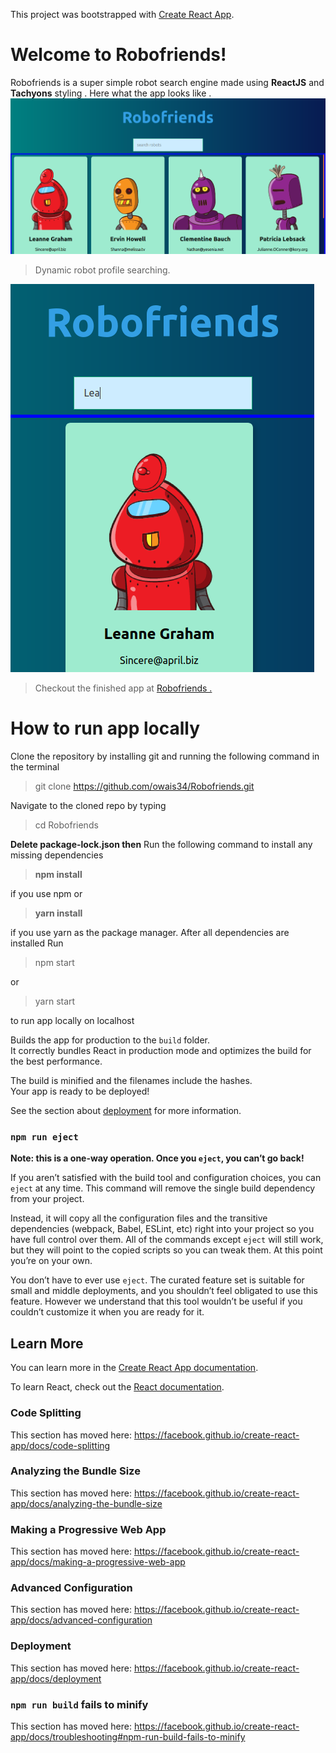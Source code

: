 This project was bootstrapped with [Create React App](https://github.com/facebook/create-react-app).

# Welcome to Robofriends!

Robofriends is a super simple robot search engine made using **ReactJS** and **Tachyons** styling .
Here what the app looks like .
![Robofriends app](https://github.com/owais34/Robofriends/blob/master/public/pic1.png)

>Dynamic robot profile searching.

![Searching](https://github.com/owais34/Robofriends/blob/master/public/pic2.png)


>Checkout the finished app at [Robofriends .](https://owais34.github.io/Robofriends)


# How to run app locally
Clone the repository by installing git and running the following command in the terminal
>git clone https://github.com/owais34/Robofriends.git

Navigate to the cloned repo by typing 
>cd Robofriends

**Delete package-lock.json then**
Run the following command to install any missing dependencies
>**npm install** 

if you use npm or
>**yarn install**

if you use yarn as the package manager.
After all dependencies are installed
Run
>npm start

or
>yarn start

to run app locally on localhost



Builds the app for production to the `build` folder.<br />
It correctly bundles React in production mode and optimizes the build for the best performance.

The build is minified and the filenames include the hashes.<br />
Your app is ready to be deployed!

See the section about [deployment](https://facebook.github.io/create-react-app/docs/deployment) for more information.

### `npm run eject`

**Note: this is a one-way operation. Once you `eject`, you can’t go back!**

If you aren’t satisfied with the build tool and configuration choices, you can `eject` at any time. This command will remove the single build dependency from your project.

Instead, it will copy all the configuration files and the transitive dependencies (webpack, Babel, ESLint, etc) right into your project so you have full control over them. All of the commands except `eject` will still work, but they will point to the copied scripts so you can tweak them. At this point you’re on your own.

You don’t have to ever use `eject`. The curated feature set is suitable for small and middle deployments, and you shouldn’t feel obligated to use this feature. However we understand that this tool wouldn’t be useful if you couldn’t customize it when you are ready for it.

## Learn More

You can learn more in the [Create React App documentation](https://facebook.github.io/create-react-app/docs/getting-started).

To learn React, check out the [React documentation](https://reactjs.org/).

### Code Splitting

This section has moved here: https://facebook.github.io/create-react-app/docs/code-splitting

### Analyzing the Bundle Size

This section has moved here: https://facebook.github.io/create-react-app/docs/analyzing-the-bundle-size

### Making a Progressive Web App

This section has moved here: https://facebook.github.io/create-react-app/docs/making-a-progressive-web-app

### Advanced Configuration

This section has moved here: https://facebook.github.io/create-react-app/docs/advanced-configuration

### Deployment

This section has moved here: https://facebook.github.io/create-react-app/docs/deployment

### `npm run build` fails to minify

This section has moved here: https://facebook.github.io/create-react-app/docs/troubleshooting#npm-run-build-fails-to-minify
